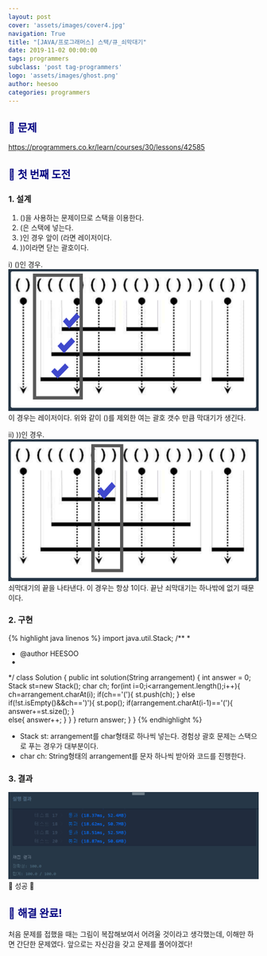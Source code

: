 ```yaml
---
layout: post
cover: 'assets/images/cover4.jpg'
navigation: True
title: "[JAVA/프로그래머스] 스택/큐_쇠막대기"
date: 2019-11-02 00:00:00
tags: programmers
subclass: 'post tag-programmers'
logo: 'assets/images/ghost.png'
author: heesoo
categories: programmers
---
```

## <span style="color:navy">👀 문제</span>
<https://programmers.co.kr/learn/courses/30/lessons/42585>

## <span style="color:navy">👊 첫 번째 도전</span>

### 1. 설계
1. ()을 사용하는 문제이므로 스택을 이용한다.
2. (은 스택에 넣는다.
3. )인 경우 앞이 (라면 레이저이다.
4. ))이라면 닫는 괄호이다.

i) ()인 경우.
![설명1](./assets/images/191102_2.png)
이 경우는 레이저이다. 위와 같이 ()를 제외한 여는 괄호 갯수 만큼 막대기가 생긴다.

ii) ))인 경우.
![설명1](./assets/images/191102_3.png)
쇠막대기의 끝을 나타낸다. 이 경우는 항상 1이다. 끝난 쇠막대기는 하나밖에 없기 때문이다.

### 2. 구현
{% highlight java linenos %}
import java.util.Stack;
/**
 *
 * @author HEESOO
 *
 */
class Solution {
    public int solution(String arrangement) {
        int answer = 0;
        Stack<Character> st=new Stack<Character>();
        char ch;
        for(int i=0;i<arrangement.length();i++){
            ch=arrangement.charAt(i);
            if(ch=='('){
                st.push(ch);
            }
            else if(!st.isEmpty()&&ch==')'){
                st.pop();
                if(arrangement.charAt(i-1)=='('){
                    answer+=st.size();
                }  
                else{
                    answer++;
                }
            }
        }
        return answer;
    }
}
{% endhighlight %}
- Stack<Character> st: arrangement를 char형태로 하나씩 넣는다. 경험상 괄호 문제는 스택으로 푸는 경우가 대부분이다.
- char ch: String형태의 arrangement를 문자 하나씩 받아와 코드를 진행한다.

### 3. 결과
![실행결과](./assets/images/191102_1.PNG)
🤟 성공 🤟

## <span style="color:navy">👏 해결 완료!</span>
처음 문제를 접했을 때는 그림이 복잡해보여서 어려울 것이라고 생각했는데, 이해만 하면 간단한 문제였다. 앞으로는 자신감을 갖고 문제를 풀어야겠다!
